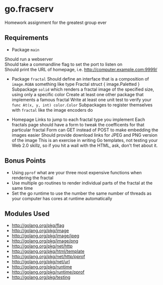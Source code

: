 go.fracserv
===========

Homework assignment for the greatest group ever

Requirements
------------

* Package `main`

Should run a webserver  
Should take a commandline flag to set the port to listen on  
Should print the URL of homepage, i.e. http://computer.example.com:9999/  

* Package `fractal`
Should define an interface that is a composition of `image.RGBA` something like
    type Fractal struct {
    	image.Paletted
    }
Subpackage `solid` which renders a fractal image of the specified size, using only a specific color
Create at least one other package that implements a famous fractal
Write at least one unit test to verify your `func At(x, y, int) color.Color`
Subpackages to register themselves with `fractal` like the image encoders do

* Homepage
Links to jump to each fractal type you implement
Each fractals page should have a form to tweak the coefficents for that particular fractal
Form can GET instead of POST to make embedding the images easier
Should provide download links for JPEG and PNG version of the image
This is an exercise in writing Go templates, not testing your Web 2.0 skillz, so if you hit a wall with the HTML, ask, don't fret about it.


Bonus Points
------------
* Using `pprof` what are your three most expensive functions when rendering the fractal
* Use multiple go routines to render individual parts of the fractal at the same time
* Set the go runtime to use the number the same number of threads as your computer has cores at runtime automatically


Modules Used
------------
* <http://golang.org/pkg/flag>
* <http://golang.org/pkg/image>
* <http://golang.org/pkg/image/jpeg>
* <http://golang.org/pkg/image/png>
* <http://golang.org/pkg/net/http>
* <http://golang.org/pkg/html/template>
* <http://golang.org/pkg/net/http/pprof>
* <http://golang.org/pkg/net/url>
* <http://golang.org/pkg/runtime>
* <http://golang.org/pkg/runtime/pprof>
* <http://golang.org/pkg/testing>
